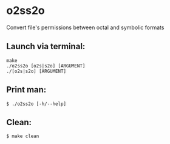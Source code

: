 # o2ss2o
Convert file's permissions between octal and symbolic formats

## Launch via terminal:
```
make
./o2ss2o [o2s|s2o] [ARGUMENT]
./[o2s|s2o] [ARGUMENT]
```

## Print man:
```
$ ./o2ss2o [-h/--help]
```

## Clean:
```
$ make clean
```
